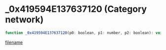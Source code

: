 # _0x419594E137637120 (Category network)

```js
function _0x419594E137637120(p0: boolean, p1: number, p2: boolean): void
```

[filename](_0x419594E137637120_m.md ':include')